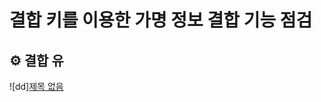 # 결합 키를 이용한 가명 정보 결합 기능 점검

## :gear: 결합 유
![dd][제목 없음](https://github.com/Ryu-ji-hyeon/Combining-method-using-a-combining-key-/assets/112555124/2e0f7b04-055f-4ef6-897d-1cdd6173c05a)
